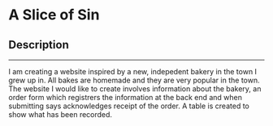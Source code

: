 # A Slice of Sin

## Description 
_____________________________________________________________________________
I am creating a website inspired by a new, indepedent bakery in the town I grew up in. All bakes are homemade and they are very popular in the town. The website I would like to create involves information about the bakery, an order form which registrers the information at the back end and when submitting says acknowledges receipt of the order. A table is created to show what has been recorded.
